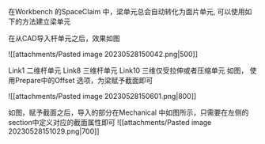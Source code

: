 在Workbench 的SpaceClaim 中，梁单元总会自动转化为面片单元, 可以使用如下的方法建立梁单元

在从CAD导入杆单元之后，效果如图

![[attachments/Pasted image 20230528150042.png|500]]

Link1 二维杆单元
Link8 三维杆单元
Link10 三维仅受拉伸或者压缩单元
如图， 使用Prepare中的Offset 选项，为梁赋予截面即可

![[attachments/Pasted image 20230528150601.png|800]]

如图，赋予截面之后，导入的部分在Mechanical 中如图所示，只需要在左侧的section中定义对应的截面属性即可
![[attachments/Pasted image 20230528151029.png|700]]